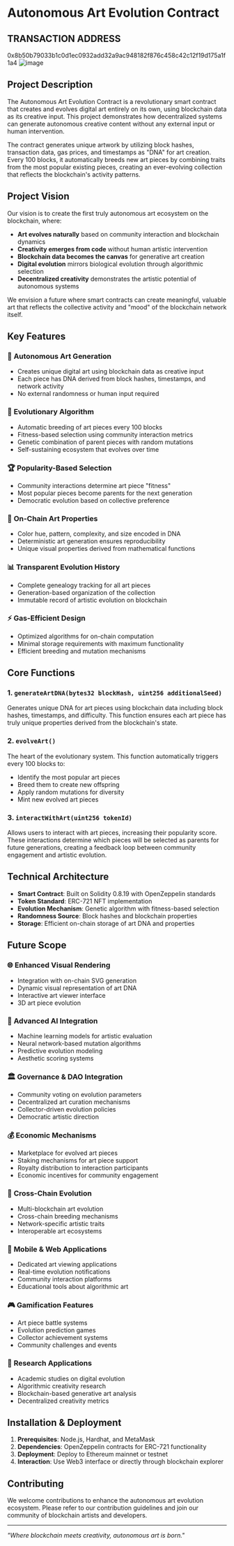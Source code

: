 # Autonomous Art Evolution Contract

## TRANSACTION ADDRESS
0x8b50b79033b1c0d1ec0932add32a9ac948182f876c458c42c12f19d175a1f1a4
![image](https://github.com/user-attachments/assets/0bb6c1a4-4519-4238-ad3a-49e0067b2aba)


## Project Description

The Autonomous Art Evolution Contract is a revolutionary smart contract that creates and evolves digital art entirely on its own, using blockchain data as its creative input. This project demonstrates how decentralized systems can generate autonomous creative content without any external input or human intervention.

The contract generates unique artwork by utilizing block hashes, transaction data, gas prices, and timestamps as "DNA" for art creation. Every 100 blocks, it automatically breeds new art pieces by combining traits from the most popular existing pieces, creating an ever-evolving collection that reflects the blockchain's activity patterns.

## Project Vision

Our vision is to create the first truly autonomous art ecosystem on the blockchain, where:

- **Art evolves naturally** based on community interaction and blockchain dynamics
- **Creativity emerges from code** without human artistic intervention
- **Blockchain data becomes the canvas** for generative art creation
- **Digital evolution** mirrors biological evolution through algorithmic selection
- **Decentralized creativity** demonstrates the artistic potential of autonomous systems

We envision a future where smart contracts can create meaningful, valuable art that reflects the collective activity and "mood" of the blockchain network itself.

## Key Features

### 🎨 **Autonomous Art Generation**
- Creates unique digital art using blockchain data as creative input
- Each piece has DNA derived from block hashes, timestamps, and network activity
- No external randomness or human input required

### 🧬 **Evolutionary Algorithm**
- Automatic breeding of art pieces every 100 blocks
- Fitness-based selection using community interaction metrics
- Genetic combination of parent pieces with random mutations
- Self-sustaining ecosystem that evolves over time

### 🏆 **Popularity-Based Selection**
- Community interactions determine art piece "fitness"
- Most popular pieces become parents for the next generation
- Democratic evolution based on collective preference

### 🎯 **On-Chain Art Properties**
- Color hue, pattern, complexity, and size encoded in DNA
- Deterministic art generation ensures reproducibility
- Unique visual properties derived from mathematical functions

### 📊 **Transparent Evolution History**
- Complete genealogy tracking for all art pieces
- Generation-based organization of the collection
- Immutable record of artistic evolution on blockchain

### ⚡ **Gas-Efficient Design**
- Optimized algorithms for on-chain computation
- Minimal storage requirements with maximum functionality
- Efficient breeding and mutation mechanisms

## Core Functions

### 1. `generateArtDNA(bytes32 blockHash, uint256 additionalSeed)`
Generates unique DNA for art pieces using blockchain data including block hashes, timestamps, and difficulty. This function ensures each art piece has truly unique properties derived from the blockchain's state.

### 2. `evolveArt()`
The heart of the evolutionary system. This function automatically triggers every 100 blocks to:
- Identify the most popular art pieces
- Breed them to create new offspring
- Apply random mutations for diversity
- Mint new evolved art pieces

### 3. `interactWithArt(uint256 tokenId)`
Allows users to interact with art pieces, increasing their popularity score. These interactions determine which pieces will be selected as parents for future generations, creating a feedback loop between community engagement and artistic evolution.

## Technical Architecture

- **Smart Contract**: Built on Solidity 0.8.19 with OpenZeppelin standards
- **Token Standard**: ERC-721 NFT implementation
- **Evolution Mechanism**: Genetic algorithm with fitness-based selection
- **Randomness Source**: Block hashes and blockchain properties
- **Storage**: Efficient on-chain storage of art DNA and properties

## Future Scope

### 🌐 **Enhanced Visual Rendering**
- Integration with on-chain SVG generation
- Dynamic visual representation of art DNA
- Interactive art viewer interface
- 3D art piece evolution

### 🤖 **Advanced AI Integration**
- Machine learning models for artistic evaluation
- Neural network-based mutation algorithms
- Predictive evolution modeling
- Aesthetic scoring systems

### 🏛️ **Governance & DAO Integration**
- Community voting on evolution parameters
- Decentralized art curation mechanisms
- Collector-driven evolution policies
- Democratic artistic direction

### 💰 **Economic Mechanisms**
- Marketplace for evolved art pieces
- Staking mechanisms for art piece support
- Royalty distribution to interaction participants
- Economic incentives for community engagement

### 🔗 **Cross-Chain Evolution**
- Multi-blockchain art evolution
- Cross-chain breeding mechanisms
- Network-specific artistic traits
- Interoperable art ecosystems

### 📱 **Mobile & Web Applications**
- Dedicated art viewing applications
- Real-time evolution notifications
- Community interaction platforms
- Educational tools about algorithmic art

### 🎮 **Gamification Features**
- Art piece battle systems
- Evolution prediction games
- Collector achievement systems
- Community challenges and events

### 🔬 **Research Applications**
- Academic studies on digital evolution
- Algorithmic creativity research
- Blockchain-based generative art analysis
- Decentralized creativity metrics

## Installation & Deployment

1. **Prerequisites**: Node.js, Hardhat, and MetaMask
2. **Dependencies**: OpenZeppelin contracts for ERC-721 functionality
3. **Deployment**: Deploy to Ethereum mainnet or testnet
4. **Interaction**: Use Web3 interface or directly through blockchain explorer

## Contributing

We welcome contributions to enhance the autonomous art evolution ecosystem. Please refer to our contribution guidelines and join our community of blockchain artists and developers.

---

*"Where blockchain meets creativity, autonomous art is born."*
